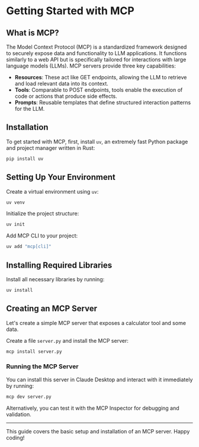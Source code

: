 # Getting Started with MCP

## What is MCP?

The Model Context Protocol (MCP) is a standardized framework designed to securely expose data and functionality to LLM applications. It functions similarly to a web API but is specifically tailored for interactions with large language models (LLMs). MCP servers provide three key capabilities:

- **Resources**: These act like GET endpoints, allowing the LLM to retrieve and load relevant data into its context.
- **Tools**: Comparable to POST endpoints, tools enable the execution of code or actions that produce side effects.
- **Prompts**: Reusable templates that define structured interaction patterns for the LLM.

## Installation

To get started with MCP, first, install `uv`, an extremely fast Python package and project manager written in Rust:

```sh
pip install uv
```

## Setting Up Your Environment

Create a virtual environment using `uv`:

```sh
uv venv
```

Initialize the project structure:

```sh
uv init
```

Add MCP CLI to your project:

```sh
uv add "mcp[cli]"
```

## Installing Required Libraries

Install all necessary libraries by running:

```sh
uv install
```

## Creating an MCP Server

Let's create a simple MCP server that exposes a calculator tool and some data.

Create a file `server.py` and install the MCP server:

```sh
mcp install server.py
```

### Running the MCP Server

You can install this server in Claude Desktop and interact with it immediately by running:

```sh
mcp dev server.py
```

Alternatively, you can test it with the MCP Inspector for debugging and validation.

---

This guide covers the basic setup and installation of an MCP server. Happy coding!




